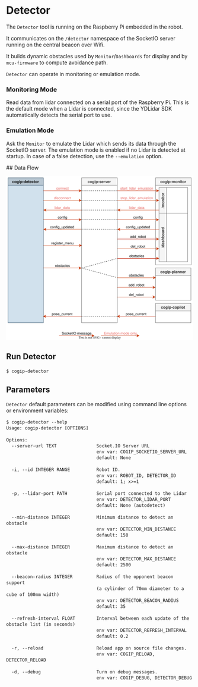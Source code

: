 # Detector

The `Detector` tool is running on the Raspberry Pi embedded in the robot.

It communicates on the `/detector` namespace of the SocketIO server
running on the central beacon over Wifi.

It builds dynamic obstacles used by `Monitor`/`Dashboards` for display
and by `mcu-firmware` to compute avoidance path.

`Detector` can operate in monitoring or emulation mode.

### Monitoring Mode

Read data from lidar connected on a serial port of the Raspberry Pi.
This is the default mode when a Lidar is connected, since the YDLidar SDK automatically
detects the serial port to use.

### Emulation Mode

Ask the `Monitor` to emulate the Lidar which sends its data through the SocketIO server.
The emulation mode is enabled if no Lidar is detected at startup.
In case of a false detection, use the `--emulation` option.

## Data Flow

![Detector Data Flow](../img/cogip-detector.svg)

## Run Detector

```bash
$ cogip-detector
```

## Parameters

`Detector` default parameters can be modified using command line options or environment variables:

```
$ cogip-detector --help
Usage: cogip-detector [OPTIONS]

Options:
  --server-url TEXT               Socket.IO Server URL
                                  env var: COGIP_SOCKETIO_SERVER_URL
                                  default: None

  -i, --id INTEGER RANGE          Robot ID.
                                  env var: ROBOT_ID, DETECTOR_ID
                                  default: 1; x>=1

  -p, --lidar-port PATH           Serial port connected to the Lidar
                                  env var: DETECTOR_LIDAR_PORT
                                  default: None (autodetect)

  --min-distance INTEGER          Minimum distance to detect an obstacle
                                  env var: DETECTOR_MIN_DISTANCE
                                  default: 150

  --max-distance INTEGER          Maximum distance to detect an obstacle
                                  env var: DETECTOR_MAX_DISTANCE
                                  default: 2500

  --beacon-radius INTEGER         Radius of the opponent beacon support
                                  (a cylinder of 70mm diameter to a cube of 100mm width)
                                  env var: DETECTOR_BEACON_RADIUS
                                  default: 35

  --refresh-interval FLOAT        Interval between each update of the obstacle list (in seconds)
                                  env var: DETECTOR_REFRESH_INTERVAL
                                  default: 0.2

  -r, --reload                    Reload app on source file changes.
                                  env var: COGIP_RELOAD, DETECTOR_RELOAD

  -d, --debug                     Turn on debug messages.
                                  env var: COGIP_DEBUG, DETECTOR_DEBUG
```
